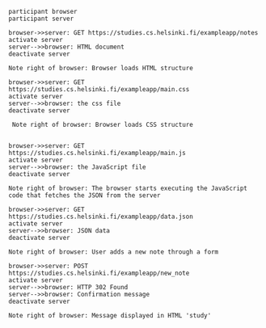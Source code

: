 
    participant browser
    participant server

    browser->>server: GET https://studies.cs.helsinki.fi/exampleapp/notes
    activate server
    server-->>browser: HTML document
    deactivate server
    
    Note right of browser: Browser loads HTML structure
    
    browser->>server: GET https://studies.cs.helsinki.fi/exampleapp/main.css
    activate server
    server-->>browser: the css file
    deactivate server
    
     Note right of browser: Browser loads CSS structure
    

    browser->>server: GET https://studies.cs.helsinki.fi/exampleapp/main.js
    activate server
    server-->>browser: the JavaScript file
    deactivate server

    Note right of browser: The browser starts executing the JavaScript code that fetches the JSON from the server

    browser->>server: GET https://studies.cs.helsinki.fi/exampleapp/data.json
    activate server
    server-->>browser: JSON data
    deactivate server

    Note right of browser: User adds a new note through a form

    browser->>server: POST https://studies.cs.helsinki.fi/exampleapp/new_note
    activate server
    server-->>browser: HTTP 302 Found
    server-->>browser: Confirmation message
    deactivate server

    Note right of browser: Message displayed in HTML 'study'
